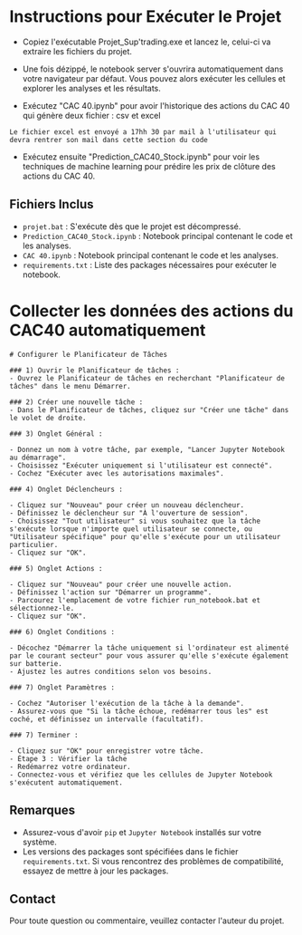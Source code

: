 
# Instructions pour Exécuter le Projet

- Copiez l'exécutable Projet_Sup'trading.exe et lancez le, celui-ci va extraire les fichiers du projet.

- Une fois dézippé, le notebook server s'ouvrira automatiquement dans votre navigateur par défaut. Vous pouvez alors exécuter les cellules et explorer les analyses et les résultats.

- Exécutez "CAC 40.ipynb" pour avoir l'historique des actions du CAC 40 qui génère deux fichier : csv et excel
```
Le fichier excel est envoyé a 17hh 30 par mail à l'utilisateur qui devra rentrer son mail dans cette section du code
```

- Exécutez ensuite "Prediction_CAC40_Stock.ipynb" pour voir les techniques de machine learning pour prédire les prix de clôture des actions du CAC 40.


## Fichiers Inclus
- `projet.bat` : S'exécute dès que le projet est décompressé.
- `Prediction_CAC40_Stock.ipynb` : Notebook principal contenant le code et les analyses.
- `CAC 40.ipynb` : Notebook principal contenant le code et les analyses.
- `requirements.txt` : Liste des packages nécessaires pour exécuter le notebook.



# Collecter les données des actions du CAC40 automatiquement
```
# Configurer le Planificateur de Tâches

### 1) Ouvrir le Planificateur de tâches :
- Ouvrez le Planificateur de tâches en recherchant "Planificateur de tâches" dans le menu Démarrer.

### 2) Créer une nouvelle tâche :
- Dans le Planificateur de tâches, cliquez sur "Créer une tâche" dans le volet de droite.

### 3) Onglet Général :

- Donnez un nom à votre tâche, par exemple, "Lancer Jupyter Notebook au démarrage".
- Choisissez "Exécuter uniquement si l'utilisateur est connecté".
- Cochez "Exécuter avec les autorisations maximales".
 
### 4) Onglet Déclencheurs :

- Cliquez sur "Nouveau" pour créer un nouveau déclencheur.
- Définissez le déclencheur sur "À l'ouverture de session".
- Choisissez "Tout utilisateur" si vous souhaitez que la tâche s'exécute lorsque n'importe quel utilisateur se connecte, ou "Utilisateur spécifique" pour qu'elle s'exécute pour un utilisateur particulier.
- Cliquez sur "OK".

### 5) Onglet Actions :

- Cliquez sur "Nouveau" pour créer une nouvelle action.
- Définissez l'action sur "Démarrer un programme".
- Parcourez l'emplacement de votre fichier run_notebook.bat et sélectionnez-le.
- Cliquez sur "OK".

### 6) Onglet Conditions :

- Décochez "Démarrer la tâche uniquement si l'ordinateur est alimenté par le courant secteur" pour vous assurer qu'elle s'exécute également sur batterie.
- Ajustez les autres conditions selon vos besoins.

### 7) Onglet Paramètres :

- Cochez "Autoriser l'exécution de la tâche à la demande".
- Assurez-vous que "Si la tâche échoue, redémarrer tous les" est coché, et définissez un intervalle (facultatif).

### 7) Terminer :

- Cliquez sur "OK" pour enregistrer votre tâche.
- Étape 3 : Vérifier la tâche
- Redémarrez votre ordinateur.
- Connectez-vous et vérifiez que les cellules de Jupyter Notebook s'exécutent automatiquement.
```

## Remarques
- Assurez-vous d'avoir `pip` et `Jupyter Notebook` installés sur votre système.
- Les versions des packages sont spécifiées dans le fichier `requirements.txt`. Si vous rencontrez des problèmes de compatibilité, essayez de mettre à jour les packages.

## Contact
Pour toute question ou commentaire, veuillez contacter l'auteur du projet.

